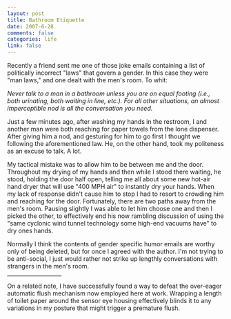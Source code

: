 ```yaml
--- 
layout: post
title: Bathroom Etiquette
date: 2007-6-28
comments: false
categories: life
link: false
---
```

Recently a friend sent me one of those joke emails containing a list of politically incorrect "laws" that govern a gender.  In this case they were "man laws," and one dealt with the men's room.  To whit:

<em>Never talk to a man in a bathroom unless you are on equal footing (i.e., both urinating, both waiting in line, etc.). For all other situations, an almost imperceptible nod is all the conversation you need.</em>

Just a few minutes ago, after washing my hands in the restroom, I and another man were both reaching for paper towels from the lone dispenser.  After giving him a nod, and gesturing for him to go first I thought we following the aforementioned law.  He, on the other hand, took my politeness as an excuse to talk. A lot.

My tactical mistake was to allow him to be between me and the door.  Throughout my drying of my hands and then while I stood there waiting, he stood, holding the door half open, telling me all about some new hot-air hand dryer that will use "400 MPH air" to instantly dry your hands.  When my lack of response didn't cause him to stop I had to resort to crowding him and reaching for the door.  Fortunately, there are two paths away from the men's room.  Pausing slightly I was able to let him choose one and then I picked the other, to effectively end his now rambling discussion of using the "same cyclonic wind tunnel technology some  high-end vacuums have" to dry ones hands.

Normally I think the contents of gender specific humor emails are worthy only of being deleted, but for once I agreed with the author.  I'm not trying to be anti-social, I just would rather not strike up lengthly conversations with strangers in the men's room.

<hr width="25%" />On a related note, I have successfully found a way to defeat the over-eager automatic flush mechanism now employed  here at work.  Wrapping a length of toilet paper around the sensor eye housing effectively blinds it to any variations in my posture that might trigger a premature flush.
